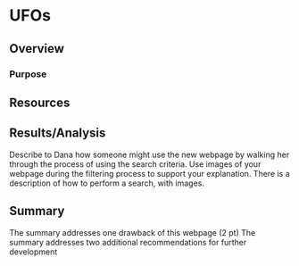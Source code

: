 # UFOs
## Overview
### Purpose

## Resources

## Results/Analysis
Describe to Dana how someone might use the new webpage by walking her through the process of using the search criteria. Use images of your webpage during the filtering process to support your explanation.
There is a description of how to perform a search, with images.

## Summary
The summary addresses one drawback of this webpage (2 pt)
The summary addresses two additional recommendations for further development
